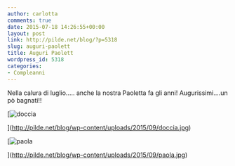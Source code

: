 ```yaml
---
author: carlotta
comments: true
date: 2015-07-18 14:26:55+00:00
layout: post
link: http://pilde.net/blog/?p=5318
slug: auguri-paolett
title: Auguri Paolett
wordpress_id: 5318
categories:
- Compleanni
---
```


Nella calura di luglio..... anche la nostra Paoletta fa gli anni! Augurissimi....un pò bagnati!!

[![doccia](http://pilde.net/blog/wp-content/uploads/2015/09/doccia.jpg)


](http://pilde.net/blog/wp-content/uploads/2015/09/doccia.jpg)


 [![paola](http://pilde.net/blog/wp-content/uploads/2015/09/paola.jpg)


](http://pilde.net/blog/wp-content/uploads/2015/09/paola.jpg)



